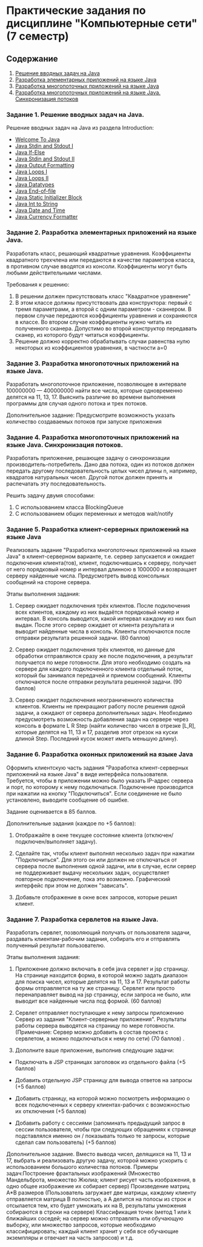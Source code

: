# Практические задания по дисциплине "Компьютерные сети" (7 семестр)

## Содержание
1. [Решение вводных задач на Java](#task1)
2. [Разработка элементарных приложений на языке Java](#task2)
3. [Разработка многопоточных приложений на языке Java](#task3)
4. [Разработка многопоточных приложений на языке Java. Синхронизация потоков](#task4)

### Задание 1. Решение вводных задач на Java. <a name="task1"></a>

Решение вводных задач на Java из раздела Introduction:

- [Welcome To Java](https://www.hackerrank.com/challenges/welcome-to-java/problem)
- [Java Stdin and Stdout I](https://www.hackerrank.com/challenges/java-stdin-and-stdout-1/problem)
- [Java If-Else](https://www.hackerrank.com/challenges/java-if-else/problem)
- [Java Stdin and Stdout II](https://www.hackerrank.com/challenges/java-stdin-stdout/problem)
- [Java Output Formatting](https://www.hackerrank.com/challenges/java-output-formatting/problem)
- [Java Loops I](https://www.hackerrank.com/challenges/java-loops-i/problem)
- [Java Loops II](https://www.hackerrank.com/challenges/java-loops/problem)
- [Java Datatypes](https://www.hackerrank.com/challenges/java-datatypes/problem)
- [Java End-of-file](https://www.hackerrank.com/challenges/java-end-of-file/problem)
- [Java Static Initializer Block](https://www.hackerrank.com/challenges/java-static-initializer-block/problem)
- [Java Int to String](https://www.hackerrank.com/challenges/java-int-to-string/problem)
- [Java Date and Time](https://www.hackerrank.com/challenges/java-date-and-time/problem)
- [Java Currency Formatter](https://www.hackerrank.com/challenges/java-currency-formatter/problem)

### Задание 2. Разработка элементарных приложений на языке Java. <a name="task2"></a>

Разработать класс, решающий квадратные уравнения. Коэффициенты квадратного трехчлена или передаются в качестве параметров класса, в противном случае вводятся из консоли. Коэффициенты могут быть любыми действительными числами.

Требования к решению:
1. В решении должен присутствовать класс "Квадратное уравнение"
2. В этом классе должны присутствовать два конструктора: первый с тремя параметрами, а второй с одним параметром - сканнером. В первом случае передаются коэффициенты уравнения и сохраняются в классе. Во втором случае коэффициенты нужно читать из полученного сканера. Допустимо во второй конструктор передавать сканер, из которого будут читаться коэффициенты.
3. Решение должно корректно обрабатывать случаи равенства нулю некоторых из коэффициентов уравнения, в частности a=0

### Задание 3. Разработка многопоточных приложений на языке Java. <a name="task3"></a>

Разработать многопоточное приложение, позволяющее в интервале 100000000 — 400000000 найти все числа, которые одновременно делятся на 11, 13, 17. Выяснить различие во времени выполнения программы для случая одного потока и трех потоков.

Дополнительное задание: Предусмотрите возможность указать количество создаваемых потоков при запуске приложения

### Задание 4. Разработка многопоточных приложений на языке Java. Синхронизация потоков. <a name="task4"></a>

Разработать приложение, решающее задачу о синхронизации производитель-потребитель. Дано два потока, один из потоков должен передать другому последовательность целых чисел длины n, например, квадратов натуральных чисел. Другой поток должен принять и распечатать эту последовательность.

Решить задачу двумя способами:

1. С использованием класса BlockingQueue
2. С использованием общих переменных и методов wait/notify

### Задание 5. Разработка клиент-серверных приложений на языке Java

Реализовать задание "Разработка многопоточных приложений на языке Java" в клиент-серверном варианте, т.е. сервер запускается и ожидает подключения клиента(тов), клиент, подключившись к серверу, получает от него порядковый номер и интервал длинною в 1000000 и возвращает серверу найденные числа. Предусмотреть вывод консольных сообщений на стороне сервера.

Этапы выполнения задания:

1. Сервер ожидает подключения трёх клиентов. После подключения всех клиентов, каждому из них выдаётся порядковый номер и интервал. В консоль выводится, какой интервал каждому из них был выдан. После этого сервер ожидает от клиента результата и выводит найденные числа в консоль. Клиенты отключаются после отправки результата решенной задачи. (80 баллов)

2. Сервер ожидает подключения трёх клиентов, но данные для обработки отправляются сразу же после подключения, а результат получается по мере готовности. Для этого необходимо создать на сервере для каждого подключенного клиента отдельный поток, который бы занимался передачей и приемом сообщений. Клиенты отключаются после отправки результата решенной задачи. (90 баллов)

3. Сервер ожидает подключения неограниченного количества клиентов. Клиенты не прекращают работу после решения одной задачи, а ожидают от сервера дополнительных задач. Необходимо предусмотреть возможность добавления задач на сервере через консоль в формате L R Step (найти количество чисел в отрезке [L,R], которые делятся на 11, 13 и 17, разделив этот отрезок на куски длиной Step. Последний кусок может иметь меньшую длину).

### Задание 6. Разработка оконных приложений на языке Java

Оформить клиентскую часть задания "Разработка клиент-серверных приложений на языке Java" в виде интерфейса пользователя. Требуется, чтобы в приложении можно было указать IP-адрес сервера и порт, по которому к нему подключаться. Подключение производится при нажатии на кнопку "Подключиться". Если соединение не было установлено, выводите сообщение об ошибке.

Задание оценивается в 85 баллов.

Дополнительные задания (каждое по +5 баллов):

1. Отображайте в окне текущее состояние клиента (отключен/подключен/выполняет задачу).

2. Сделайте так, чтобы клиент выполнял несколько задач при нажатии "Подключиться". Для этого он или должен не отключаться от сервера после выполнения одной задачи, или в случае, если сервер не поддерживает выдачу нескольких задач, осуществляет повторное подключение, пока это возможно. Графический интерфейс при этом не должен "зависать".

3. Добавьте отображение в окне всех запросов, которые решил клиент.

### Задание 7. Разработка сервлетов на языке Java.

Разработать сервлет, позволяющий получать от пользователя задачи, раздавать клиентам-рабочим задания, собирать его и отправлять полученный результат пользователю.

Этапы выполнения задания:

1. Приложение должно включать в себя java сервлет и jsp страницу. На странице находится форма, в которой можно задать диапазон для поиска чисел, которые делятся на 11, 13 и 17. Результат работы формы отправляется на ту же страницу. Сервлет или просто перенаправляет вывод на jsp страницу, если запроса не было, или выводит все найденные числа под формой. (60 баллов)

2. Сервлет отправляет поступающие к нему запросы приложению Сервер из задания "Клиент-серверные приложения". Результаты работы сервера выводятся на страницу по мере готовности. (Примечание: Сервер можно добавить в состав проекта с сервлетом, а можно подключаться к нему по сети) (70 баллов) .

3. Дополните ваше приложение, выполнив следующие задачи:
- Подключать в JSP страницах заголовок из отдельного файла (+5 баллов)

- Добавить отдельную JSP страницу для вывода ответов на запросы (+5 баллов)

- Добавить страницу, на которой можно посмотреть информацию о всех подключенных к серверу клиентах-рабочих с возможностью их отключения (+5 баллов)

- Добавить работу с сессиями (запоминать предыдущий запрос в сессии пользователя, чтобы при следующих обращениях к странице подставлялся именно он / показывать только те запросы, которые сделал сам пользователь)  (+5 баллов)

Дополнительное задание. Вместо вывода чисел, делящихся на 11, 13 и 17, выбрать и реализовать другую задачу, которой можно ускорить с использованием большого количества потоков.
Примеры задач:Построение фрактальных изображений (Множество Мандельброта, множество Жюлиа; клиент рисует часть изображения, в одно общее изображение их собирает сервер)
Произведение матриц A*B размеров (Пользователь загружает две матрицы, каждому клиенту отправляется матрица B полностью, а A делится на полосы из строк и отсылается тем, кто будет умножать их на B, результаты умножения собираются в строки на сервере)
Классификация точек (метод 1 или k ближайших соседей; на сервер можно отправлять или обучающую выборку, или множество запросов, которые необходимо классифицировать; каждый клиент хранит у себя все обучающие экземпляры и отвечает на часть запросов)
и т.д.